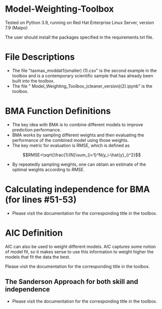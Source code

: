 # Model-Weighting-Toolbox
Tested on Python 3.9, running on Red Hat Enterprise Linux Server, version 7.9 (Maipo)

The user should install the packages specified in the requirements.txt file.

# File Descriptions

* The file "tasmax_moddat1(smaller) (1).csv" is the second example in the toolbox and is a contemporary scientific sample that has already been built into the toolbox.
* The file " Model_Weighting_Toolbox_(cleaner_version)(2).ipynb" is the toolbox.

# BMA Function Definitions

*   The key idea with BMA is to combine different models to improve prediction performance.
*   BMA works by sampling different weights and then evaluating the performance of the combined model using those weights.
* The key metric for evaluation is RMSE, which is defined as
```math
RMSE=\sqrt{\frac{1}{N}\sum_{i=1}^N(y_i-\hat{y}_i)^2}
```
* By repeatedly sampling weights, one can obtain an estimate of the optimal weights according to $RMSE$.

# Calculating independence for BMA (for lines #51-53)

* Please visit the documentation for the corresponding title in the toolbox.

# AIC Definition

AIC can also be used to weight different models. AIC captures some notion of model fit, so it makes sense to use this information to weight higher the models that fit the data the best. 

Please visit the documentation for the corresponding title in the toolbox.

## The Sanderson Approach for both skill and independence

* Please visit the documentation for the corresponding title in the toolbox.
